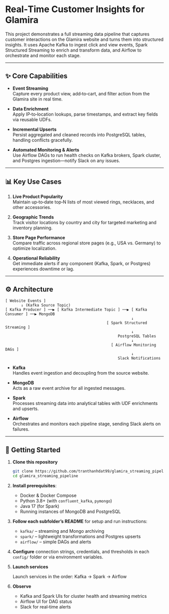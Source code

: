 
# Real‑Time Customer Insights for Glamira

This project demonstrates a full streaming data pipeline that captures customer interactions on the Glamira website and turns them into structured insights. It uses Apache Kafka to ingest click and view events, Spark Structured Streaming to enrich and transform data, and Airflow to orchestrate and monitor each stage.

---

## ✨ Core Capabilities

- **Event Streaming**  
  Capture every product view, add‑to‑cart, and filter action from the Glamira site in real time.

- **Data Enrichment**  
  Apply IP‑to‑location lookups, parse timestamps, and extract key fields via reusable UDFs.

- **Incremental Upserts**  
  Persist aggregated and cleaned records into PostgreSQL tables, handling conflicts gracefully.

- **Automated Monitoring & Alerts**  
  Use Airflow DAGs to run health checks on Kafka brokers, Spark cluster, and Postgres ingestion—notify Slack on any issues.

---

## 📊 Key Use Cases

1. **Live Product Popularity**  
   Maintain up‑to‑date top‑N lists of most viewed rings, necklaces, and other accessories.

2. **Geographic Trends**  
   Track visitor locations by country and city for targeted marketing and inventory planning.

3. **Store Page Performance**  
   Compare traffic across regional store pages (e.g., USA vs. Germany) to optimize localization.

4. **Operational Reliability**  
   Get immediate alerts if any component (Kafka, Spark, or Postgres) experiences downtime or lag.

---

## ⚙️ Architecture

```text
[ Website Events ] 
       ↓ (Kafka Source Topic)
[ Kafka Producer ] ──▶ [ Kafka Intermediate Topic ] ──▶ [ Kafka Consumer ] ──▶ MongoDB
                                                        ↓
                                             [ Spark Structured Streaming ]
                                                        ↓
                                                  PostgreSQL Tables
                                                        ↓
                                               [ Airflow Monitoring DAGs ]
                                                        ↓
                                                  Slack Notifications
```

- **Kafka**  
  Handles event ingestion and decoupling from the source website.

- **MongoDB**  
  Acts as a raw event archive for all ingested messages.

- **Spark**  
  Processes streaming data into analytical tables with UDF enrichments and upserts.

- **Airflow**  
  Orchestrates and monitors each pipeline stage, sending Slack alerts on failures.

---

## 🚀 Getting Started

1. **Clone this repository**  
   ```bash
   git clone https://github.com/tranthanhdat99/glamira_streaming_pipeline.git
   cd glamira_streaming_pipeline
2. **Install prerequisites**:

     - Docker & Docker Compose
     - Python 3.8+ (with `confluent_kafka`, `pymongo`)
     - Java 17 (for Spark)
     - Running instances of MongoDB and PostgreSQL
3. **Follow each subfolder’s README** for setup and run instructions:  
   - `kafka/` – streaming and Mongo archiving  
   - `spark/` – lightweight transformations and Postgres upserts  
   - `airflow/` – simple DAGs and alerts  
4. **Configure** connection strings, credentials, and thresholds in each `config/` folder or via environment variables.
5. **Launch services**

    Launch services in the order: Kafka → Spark → Airflow
6. **Observe**
  
   - Kafka and Spark UIs for cluster health and streaming metrics
   - Airflow UI for DAG status
   - Slack for real‑time alerts
   
